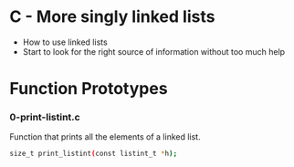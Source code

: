# C - More singly linked lists
- How to use linked lists
- Start to look for the right source of information without too much help

# Function Prototypes
### 0-print-listint.c
Function that prints all the elements of a linked list.
```bash
size_t print_listint(const listint_t *h);
```

